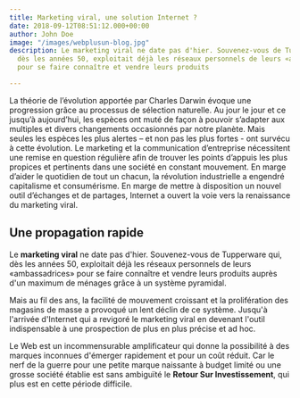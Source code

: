 ```yaml
---
title: Marketing viral, une solution Internet ?
date: 2018-09-12T08:51:12.000+00:00
author: John Doe
image: "/images/webplusun-blog.jpg"
description: Le marketing viral ne date pas d'hier. Souvenez-vous de Tupperware qui,
  dès les années 50, exploitait déjà les réseaux personnels de leurs «ambassadrices»
  pour se faire connaître et vendre leurs produits

---
```

La théorie de l’évolution apportée par Charles Darwin évoque une progression grâce au processus de sélection naturelle. Au jour le jour et ce jusqu’à aujourd’hui, les espèces ont muté de façon à pouvoir s’adapter aux multiples et divers changements occasionnés par notre planète. Mais seules les espèces les plus alertes – et non pas les plus fortes - ont survécu à cette évolution. Le marketing et la communication d’entreprise nécessitent une remise en question régulière afin de trouver les points d’appuis les plus propices et pertinents dans une société en constant mouvement. En marge d’aider le quotidien de tout un chacun, la révolution industrielle a engendré capitalisme et consumérisme. En marge de mettre à disposition un nouvel outil d’échanges et de partages, Internet a ouvert la voie vers la renaissance du marketing viral.

## Une propagation rapide

Le **marketing viral** ne date pas d'hier. Souvenez-vous de Tupperware qui, dès les années 50, exploitait déjà les réseaux personnels de leurs «ambassadrices» pour se faire connaître et vendre leurs produits auprès d'un maximum de ménages grâce à un système pyramidal.

Mais au fil des ans, la facilité de mouvement croissant et la prolifération des magasins de masse a provoqué un lent déclin de ce système. Jusqu'à l'arrivée d'Internet qui a revigoré le marketing viral en devenant l'outil indispensable à une prospection de plus en plus précise et ad hoc.

Le Web est un incommensurable amplificateur qui donne la possibilité à des marques inconnues d'émerger rapidement et pour un coût réduit. Car le nerf de la guerre pour une petite marque naissante à budget limité ou une grosse société établie est sans ambiguïté le **Retour Sur Investissement**, qui plus est en cette période difficile.